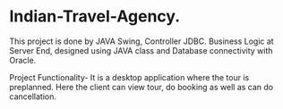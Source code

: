 # Indian-Travel-Agency.
This project is done by JAVA Swing, Controller JDBC. Business Logic at Server End, designed using JAVA class and Database connectivity with Oracle.                                                                                 

Project Functionality- It is a desktop application where the tour is preplanned. Here the client can view tour, do booking as well as can do cancellation.
